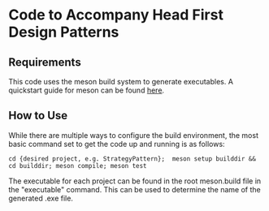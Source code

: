 # Code to Accompany Head First Design Patterns

## Requirements
This code uses the meson build system to generate executables. A quickstart guide for meson can be found [here](https://mesonbuild.com/Quick-guide.html). 

## How to Use
While there are multiple ways to configure the build environment, the most basic command set to get the code up and running is as follows:

`
cd {desired project, e.g. StrategyPattern}; 
meson setup builddir && cd builddir;
meson compile;
meson test
`

The executable for each project can be found in the root meson.build file in the "executable" command. This can be used to determine the name of the generated .exe file. 